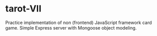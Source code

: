 # tarot-VII
Practice implementation of non (frontend) JavaScript framework card game. Simple Express server with Mongoose object modeling.
